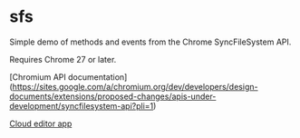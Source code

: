 sfs
===

Simple demo of methods and events from the Chrome SyncFileSystem API.

Requires Chrome 27 or later.

[Chromium API documentation] (https://sites.google.com/a/chromium.org/dev/developers/design-documents/extensions/proposed-changes/apis-under-development/syncfilesystem-api?pli=1)

[Cloud editor app](https://code.google.com/a/google.com/p/fileapi-demo/source/browse/#git%2Fcloud-editor)

